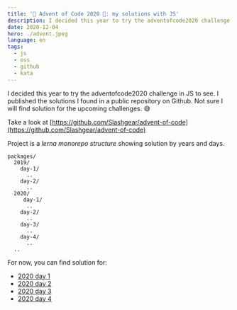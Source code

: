 ```yaml
---
title: '🎄 Advent of Code 2020 🎄: my solutions with JS'
description: I decided this year to try the adventofcode2020 challenge in JS to see. I published the solutions I found in a public repository on Github.
date: 2020-12-04
hero: ./advent.jpeg
language: en
tags:
  - js
  - oss
  - github
  - kata
---
```


I decided this year to try the adventofcode2020 challenge in JS to see.
I published the solutions I found in a public repository on Github.
Not sure I will find solution for the upcoming challenges. 😅

Take a look at [https://github.com/Slashgear/advent-of-code](https://github.com/Slashgear/advent-of-code)

Project is a _lerna monorepo structure_ showing solution by years and days.

```
packages/
  2019/
    day-1/
      ..
    day-2/
      ..
  2020/
     day-1/
      ..
    day-2/
      ..
    day-3/
      ..
    day-4/
      ..
  ..
```

For now, you can find solution for:

- [2020 day 1](https://github.com/Slashgear/advent-of-code/tree/main/packages/2020/day-1)
- [2020 day 2](https://github.com/Slashgear/advent-of-code/tree/main/packages/2020/day-2)
- [2020 day 3](https://github.com/Slashgear/advent-of-code/tree/main/packages/2020/day-3)
- [2020 day 4](https://github.com/Slashgear/advent-of-code/tree/main/packages/2020/day-4)
